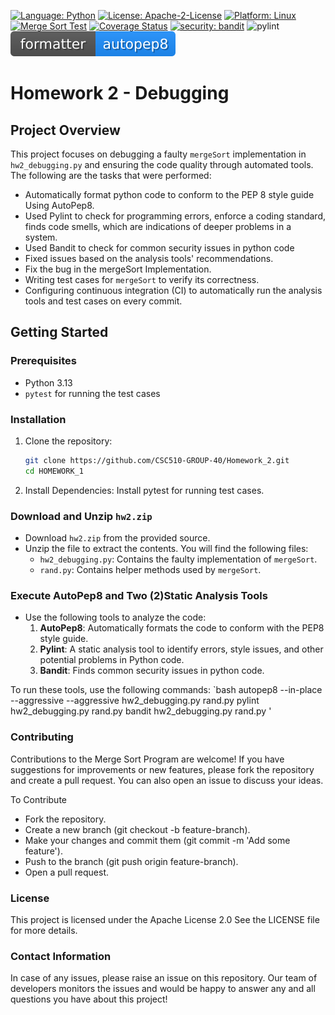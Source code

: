 [![Language: Python](https://img.shields.io/badge/Language-Python-blue.svg)](https://www.python.org/)
[![License: Apache-2-License](https://img.shields.io/badge/Licence-Apache--2--Licence-green.svg)](https://www.apache.org/licenses/LICENSE-2.0)
[![Platform: Linux](https://img.shields.io/badge/Platform-Linux-yellow.svg)](https://www.linux.org/)
[![Merge Sort Test](https://github.com/CSC510-GROUP-40/Homework_2/actions/workflows/main.yml/badge.svg)](https://github.com/CSC510-GROUP-40/Homework_2/actions/workflows/main.yml)
[![Coverage Status](https://coveralls.io/repos/github/CSC510-GROUP-40/Homework_2/badge.svg?branch=main)](https://coveralls.io/github/CSC510-GROUP-40/Homework_2?branch=main)
[![security: bandit](https://img.shields.io/badge/security-bandit-yellow.svg)](https://github.com/PyCQA/bandit)
![pylint](https://img.shields.io/badge/PyLint-10.00-brightgreen?logo=python&logoColor=white)
![autopep8](./autopep8.svg)
# Homework 2 - Debugging

## Project Overview
This project focuses on debugging a faulty `mergeSort` implementation in `hw2_debugging.py` and ensuring the code quality through automated tools. 
The following are the tasks that were performed:
- Automatically format python code to conform to the PEP 8 style guide Using AutoPep8.
- Used Pylint to check for programming errors, enforce a coding standard, finds code smells, which are indications of deeper problems in a system.
- Used Bandit to check for common security issues in python code
- Fixed issues based on the analysis tools' recommendations.
- Fix the bug in the mergeSort Implementation.  
- Writing test cases for `mergeSort` to verify its correctness.
- Configuring continuous integration (CI) to automatically run the analysis tools and test cases on every commit.


## Getting Started

### Prerequisites

- Python 3.13
- `pytest` for running the test cases

### Installation

1. Clone the repository:
   ```bash
   git clone https://github.com/CSC510-GROUP-40/Homework_2.git
   cd HOMEWORK_1
2. Install Dependencies: Install pytest for running test cases.

### Download and Unzip `hw2.zip`
- Download `hw2.zip` from the provided source.
- Unzip the file to extract the contents. You will find the following files:
  - `hw2_debugging.py`: Contains the faulty implementation of `mergeSort`.
  - `rand.py`: Contains helper methods used by `mergeSort`.

### Execute AutoPep8 and Two (2)Static Analysis Tools
- Use the following tools to analyze the code:
  1. **AutoPep8**: Automatically formats the code to conform with the PEP8 style guide.
  2. **Pylint**: A static analysis tool to identify errors, style issues, and other potential problems in Python code.
  3. **Bandit**: Finds common security issues in python code.
  
To run these tools, use the following commands:
`bash
autopep8 --in-place --aggressive --aggressive hw2_debugging.py rand.py
pylint hw2_debugging.py rand.py
bandit hw2_debugging.py rand.py
'
### Contributing
Contributions to the Merge Sort Program are welcome! If you have suggestions for improvements or new features, please fork the repository and create a pull request. You can also open an issue to discuss your ideas.

To Contribute
- Fork the repository.
- Create a new branch (git checkout -b feature-branch).
- Make your changes and commit them (git commit -m 'Add some feature').
- Push to the branch (git push origin feature-branch).
- Open a pull request.


### License
This project is licensed under the Apache License 2.0 See the LICENSE file for more details.

### Contact Information
In case of any issues, please raise an issue on this repository.
Our team of developers monitors the issues and would be happy to answer any and all questions you have about this project!